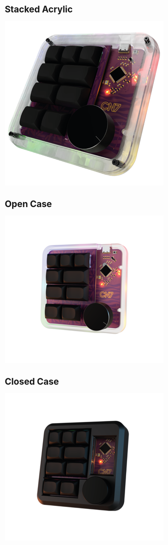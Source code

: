 # Stacked Acrylic 
![](docs/stackedAcrylic.png)

# Open Case 
![](docs/openCase.png)

# Closed Case 
![](docs/closedCase.png)


